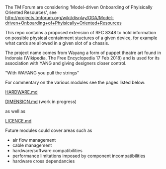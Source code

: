 The TM Forum are considering 'Model-driven Onboarding of Phyisically Oriented Resources', see 
http://projects.tmforum.org/wiki/display/ODA/Model-driven+Onboarding+of+Phyisically+Oriented+Resources

This repo contains a proposed extension of RFC 8348 to hold information on possible
physical containment stuctures of a given device, for example what cards are allowed in a given slot of a chassis.

The project name comes from Wayang a form of puppet theatre art found in Indonsia (Wikipedia, The Free Encyclopedia 17 Feb 2018) and is used for its association with YANG and giving designers closer control. 

"With WAYANG you pull the strings"

For commentary on the various modules see the pages listed below:

[HARDWARE.md](HARDWARE.md)

[DIMENSION.md](DIMENSION.md) (work in progress)

as well as 

[LICENCE.md](LICENCE.md)

Future modules could cover areas such as 
- air flow management
- cable management
- hardware/software compatibilities
- performance limitations imposed by component incompatibilities
- hardware cross dependancies

